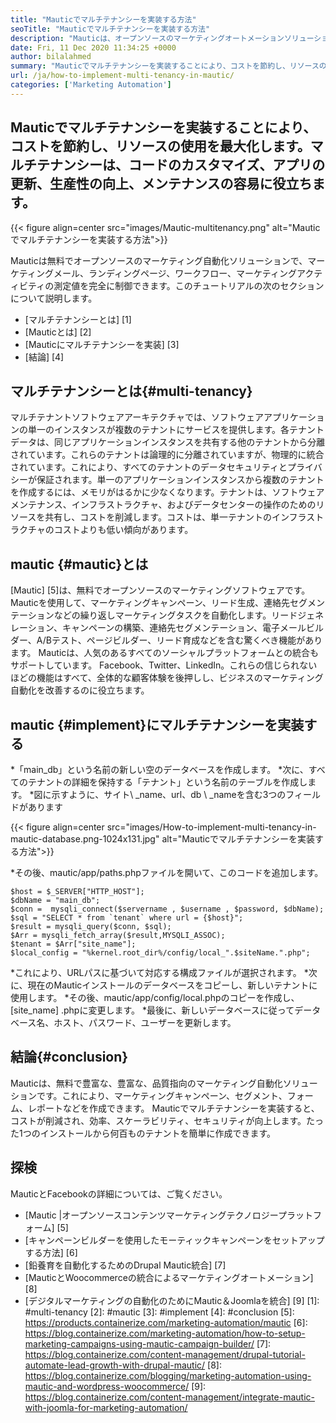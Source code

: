 ```yaml
---
title: "Mauticでマルチテナンシーを実装する方法" 
seoTitle: "Mauticでマルチテナンシーを実装する方法" 
description: "Mauticは、オープンソースのマーケティングオートメーションソリューションです。 Mauticにマルチテナンシーを実装すると、コストが削減され、効率とセキュリティが向上します。" 
date: Fri, 11 Dec 2020 11:34:25 +0000
author: bilalahmed
summary: "Mauticでマルチテナンシーを実装することにより、コストを節約し、リソースの使用を最大化します。マルチテナンシーは、コードのカスタマイズ、アプリの更新、生産性の向上、メンテナンスの容易に役立ちます。" 
url: /ja/how-to-implement-multi-tenancy-in-mautic/
categories: ['Marketing Automation']
---
```


## Mauticでマルチテナンシーを実装することにより、コストを節約し、リソースの使用を最大化します。マルチテナンシーは、コードのカスタマイズ、アプリの更新、生産性の向上、メンテナンスの容易に役立ちます。

{{< figure align=center src="images/Mautic-multitenancy.png" alt="Mauticでマルチテナンシーを実装する方法">}}

Mauticは無料でオープンソースのマーケティング自動化ソリューションで、マーケティングメール、ランディングページ、ワークフロー、マーケティングアクティビティの測定値を完全に制御できます。このチュートリアルの次のセクションについて説明します。
  * [マルチテナンシーとは] [1]
  * [Mauticとは] [2]
  * [Mauticにマルチテナンシーを実装] [3]
  * [結論] [4]

## マルチテナンシーとは{#multi-tenancy}
マルチテナントソフトウェアアーキテクチャでは、ソフトウェアアプリケーションの単一のインスタンスが複数のテナントにサービスを提供します。各テナントデータは、同じアプリケーションインスタンスを共有する他のテナントから分離されています。これらのテナントは論理的に分離されていますが、物理的に統合されています。これにより、すべてのテナントのデータセキュリティとプライバシーが保証されます。単一のアプリケーションインスタンスから複数のテナントを作成するには、メモリがはるかに少なくなります。テナントは、ソフトウェアメンテナンス、インフラストラクチャ、およびデータセンターの操作のためのリソースを共有し、コストを削減します。コストは、単一テナントのインフラストラクチャのコストよりも低い傾向があります。

## mautic {#mautic}とは
[Mautic] [5]は、無料でオープンソースのマーケティングソフトウェアです。 Mauticを使用して、マーケティングキャンペーン、リード生成、連絡先セグメンテーションなどの繰り返しマーケティングタスクを自動化します。リードジェネレーション、キャンペーンの構築、連絡先セグメンテーション、電子メールビルダー、A/Bテスト、ページビルダー、リード育成などを含む驚くべき機能があります。 Mauticは、人気のあるすべてのソーシャルプラットフォームとの統合もサポートしています。 Facebook、Twitter、LinkedIn。これらの信じられないほどの機能はすべて、全体的な顧客体験を後押しし、ビジネスのマーケティング自動化を改善するのに役立ちます。

## mautic {#implement}にマルチテナンシーを実装する
  *「main_db」という名前の新しい空のデータベースを作成します。
  *次に、すべてのテナントの詳細を保持する「テナント」という名前のテーブルを作成します。
  *図に示すように、サイト\ _name、url、db \ _nameを含む3つのフィールドがあります

{{< figure align=center src="images/How-to-implement-multi-tenancy-in-mautic-database.png-1024x131.jpg" alt="Mauticでマルチテナンシーを実装する方法">}}

  *その後、mautic/app/paths.phpファイルを開いて、このコードを追加します。
```
$host = $_SERVER["HTTP_HOST"];
$dbName = "main_db";
$conn =  mysqli_connect($servername , $username , $password, $dbName);
$sql = "SELECT * from `tenant` where url = {$host}";
$result = mysqli_query($conn, $sql);
$Arr = mysqli_fetch_array($result,MYSQLI_ASSOC);
$tenant = $Arr["site_name"];
$local_config = "%kernel.root_dir%/config/local_".$siteName.".php";
```
  *これにより、URLパスに基づいて対応する構成ファイルが選択されます。
  *次に、現在のMauticインストールのデータベースをコピーし、新しいテナントに使用します。
  *その後、mautic/app/config/local.phpのコピーを作成し、[site_name] .phpに変更します。
  *最後に、新しいデータベースに従ってデータベース名、ホスト、パスワード、ユーザーを更新します。

## 結論{#conclusion}
Mauticは、無料で豊富な、豊富な、品質指向のマーケティング自動化ソリューションです。これにより、マーケティングキャンペーン、セグメント、フォーム、レポートなどを作成できます。 Mauticでマルチテナンシーを実装すると、コストが削減され、効率、スケーラビリティ、セキュリティが向上します。たった1つのインストールから何百ものテナントを簡単に作成できます。

## 探検
MauticとFacebookの詳細については、ご覧ください。
  * [Mautic |オープンソースコンテンツマーケティングテクノロジープラットフォーム] [5]
  * [キャンペーンビルダーを使用したモーティックキャンペーンをセットアップする方法] [6]
  * [鉛養育を自動化するためのDrupal Mautic統合] [7]
  * [MauticとWoocommerceの統合によるマーケティングオートメーション] [8]
  * [デジタルマーケティングの自動化のためにMautic＆Joomlaを統合] [9]
[1]: #multi-tenancy
[2]: #mautic
[3]: #implement
[4]: #conclusion
[5]: https://products.containerize.com/marketing-automation/mautic
[6]: https://blog.containerize.com/marketing-automation/how-to-setup-marketing-campaigns-using-mautic-campaign-builder/
[7]: https://blog.containerize.com/content-management/drupal-tutorial-automate-lead-growth-with-drupal-mautic/
[8]: https://blog.containerize.com/blogging/marketing-automation-using-mautic-and-wordpress-woocommerce/
[9]: https://blog.containerize.com/content-management/integrate-mautic-with-joomla-for-marketing-automation/
